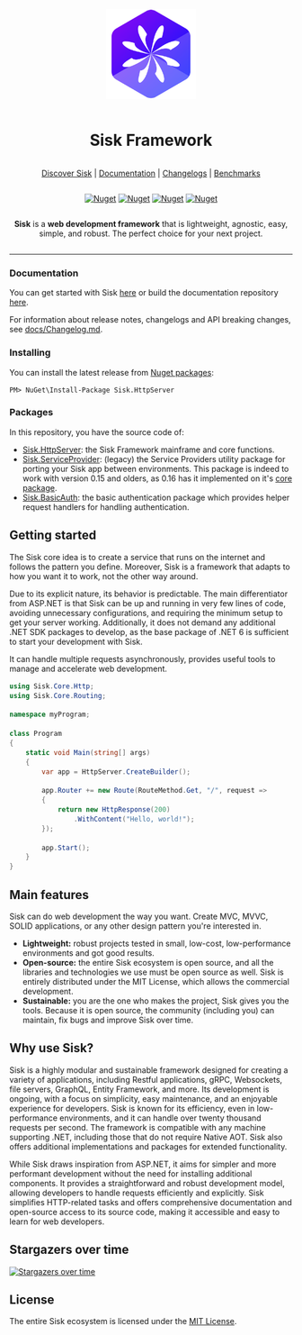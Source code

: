 ﻿<div align="center" style="display:grid;place-items:center;">
  <p>
      <a href="https://sisk.proj.pw/" target="_blank"><img width="160" src="./.github/Icon.png"></a>
  </p>
  <h1>Sisk Framework</h1>

  [Discover Sisk](https://sisk.project-principium.dev/) | [Documentation](https://md.proj.pw/sisk-http/docs-v2/main) | [Changelogs](https://github.com/sisk-http/archive/tree/master/changelogs) | [Benchmarks](https://github.com/sisk-http/benchmarks)

  <div>

  <a href="">[![Nuget](https://img.shields.io/nuget/dt/Sisk.HttpServer?logo=nuget)](https://www.nuget.org/packages/Sisk.HttpServer/)</a>
  <a href="">[![Nuget](https://img.shields.io/github/license/sisk-http/core)](https://github.com/sisk-http/core/blob/master/LICENSE.txt)</a>
  <a href="">[![Nuget](https://img.shields.io/badge/.net%20version-%206%20|%207%20|%208-purple.svg?logo=dotnet)](#)</a>
  <a href="">[![Nuget](https://img.shields.io/badge/platform-win%20|%20unix%20|%20osx-orange.svg)](#)</a>
  
  </div>

  **Sisk** is a **web development framework** that is lightweight, agnostic, easy, simple, and robust. The perfect choice for your next project.

</div>

------


### Documentation

You can get started with Sisk [here](https://md.proj.pw/sisk-http/docs-v2/main/) or build the documentation repository [here](https://github.com/sisk-http/docs-v2).

For information about release notes, changelogs and API breaking changes, see [docs/Changelog.md](https://github.com/sisk-http/docs/blob/master/Changelog.md).

### Installing

You can install the latest release from [Nuget packages](https://www.nuget.org/packages/Sisk.HttpServer/):

```
PM> NuGet\Install-Package Sisk.HttpServer
```

### Packages

In this repository, you have the source code of:

  - [Sisk.HttpServer](src): the Sisk Framework mainframe and core functions.
  - [Sisk.ServiceProvider](extensions/Sisk.ServiceProvider): (legacy) the Service Providers utility package for porting your Sisk app between environments. This package is indeed to work with version 0.15 and olders, as 0.16 has it implemented on it's [core package](https://github.com/sisk-http/docs/blob/master/archive/0.16/service-providers-migration.md).
  - [Sisk.BasicAuth](extensions/Sisk.BasicAuth): the basic authentication package which provides helper request handlers for handling authentication.

## Getting started

The Sisk core idea is to create a service that runs on the internet and follows the pattern you define. Moreover, Sisk is a framework that adapts to how you want it to work, not the other way around.

Due to its explicit nature, its behavior is predictable. The main differentiator from ASP.NET is that Sisk can be up and running in very few lines of code, avoiding unnecessary configurations, and requiring the minimum setup to get your server working. Additionally, it does not demand any additional .NET SDK packages to develop, as the base package of .NET 6 is sufficient to start your development with Sisk.

It can handle multiple requests asynchronously, provides useful tools to manage and accelerate web development.

```c#
using Sisk.Core.Http;
using Sisk.Core.Routing;

namespace myProgram;

class Program
{
    static void Main(string[] args)
    {
        var app = HttpServer.CreateBuilder();

        app.Router += new Route(RouteMethod.Get, "/", request =>
        {
            return new HttpResponse(200)
                .WithContent("Hello, world!");
        });

        app.Start();
    }
}
```

## Main features

Sisk can do web development the way you want. Create MVC, MVVC, SOLID applications, or any other design pattern you're interested in.

- **Lightweight:** robust projects tested in small, low-cost, low-performance environments and got good results.
- **Open-source:** the entire Sisk ecosystem is open source, and all the libraries and technologies we use must be open source as well. Sisk is entirely distributed under the MIT License, which allows the commercial development.
- **Sustainable:** you are the one who makes the project, Sisk gives you the tools. Because it is open source, the community (including you) can maintain, fix bugs and improve Sisk over time.

## Why use Sisk?

Sisk is a highly modular and sustainable framework designed for creating a variety of applications, including Restful applications, gRPC, Websockets, file servers, GraphQL, Entity Framework, and more. Its development is ongoing, with a focus on simplicity, easy maintenance, and an enjoyable experience for developers. Sisk is known for its efficiency, even in low-performance environments, and it can handle over twenty thousand requests per second. The framework is compatible with any machine supporting .NET, including those that do not require Native AOT. Sisk also offers additional implementations and packages for extended functionality.

While Sisk draws inspiration from ASP.NET, it aims for simpler and more performant development without the need for installing additional components. It provides a straightforward and robust development model, allowing developers to handle requests efficiently and explicitly. Sisk simplifies HTTP-related tasks and offers comprehensive documentation and open-source access to its source code, making it accessible and easy to learn for web developers.

## Stargazers over time

[![Stargazers over time](https://starchart.cc/sisk-http/core.svg?variant=light)](https://starchart.cc/sisk-http/core)

## License

The entire Sisk ecosystem is licensed under the [MIT License](https://sisk.project-principium.dev/license).